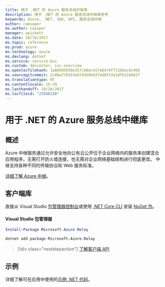 ```yaml
---
title: 用于 .NET 的 Azure 服务总线中继库
description: 用于 .NET 的 Azure 服务总线中继库参考
keywords: Azure, .NET, SDK, API, 服务总线中继
author: camsoper
ms.author: casoper
manager: wpickett
ms.date: 10/19/2017
ms.topic: reference
ms.prod: azure
ms.technology: azure
ms.devlang: dotnet
ms.service: service-bus
ms.custom: devcenter, svc-overview
ms.openlocfilehash: 1a869d5939e357c98ec417e6474f711b9ac8c466
ms.sourcegitcommit: 2c08a778353ed743b9e437ed85f2e1dfb21b9427
ms.translationtype: HT
ms.contentlocale: zh-CN
ms.lasthandoff: 10/26/2017
ms.locfileid: "23566158"
---
```

# <a name="azure-service-bus-relay-libraries-for-net"></a>用于 .NET 的 Azure 服务总线中继库

## <a name="overview"></a>概述

Azure 中继服务通过允许安全地向公有云公开位于企业网络内的服务来创建混合应用程序，无需打开防火墙连接，也无需对企业网络基础结构进行彻底更改。 中继支持各种不同的传输协议和 Web 服务标准。
          
[详细了解 Azure 中继](/azure/service-bus-relay/relay-what-is-it)。

## <a name="client-library"></a>客户端库

直接从 Visual Studio [包管理器控制台][PackageManager]或使用 [.NET Core CLI][DotNetCLI] 安装 [NuGet 包](https://www.nuget.org/packages/Microsoft.Azure.Relay)。

#### <a name="visual-studio-package-manager"></a>Visual Studio 包管理器

```powershell
Install-Package Microsoft.Azure.Relay
```

```bash
dotnet add package Microsoft.Azure.Relay
```

> [!div class="nextstepaction"]
> [了解客户端 API](/dotnet/api/overview/azure/relay/client)

## <a name="samples"></a>示例

详细了解可在应用中使用的[示例 .NET 代码](https://azure.microsoft.com/resources/samples/?platform=dotnet)。

[PackageManager]: https://docs.microsoft.com/nuget/tools/package-manager-console
[DotNetCLI]: https://docs.microsoft.com/dotnet/core/tools/dotnet-add-package